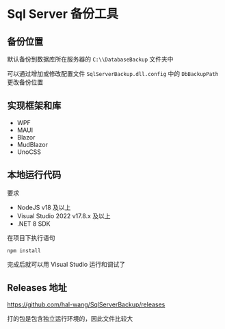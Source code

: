 ﻿# Sql Server 备份工具

## 备份位置

默认备份到数据库所在服务器的 `C:\\DatabaseBackup` 文件夹中

可以通过增加或修改配置文件 `SqlServerBackup.dll.config` 中的 `DbBackupPath` 更改备份位置

## 实现框架和库

- WPF
- MAUI
- Blazor
- MudBlazor
- UnoCSS

## 本地运行代码

要求

- NodeJS v18 及以上
- Visual Studio 2022 v17.8.x 及以上
- .NET 8 SDK

在项目下执行语句

```
npm install
```

完成后就可以用 Visual Studio 运行和调试了

## Releases 地址

<https://github.com/hal-wang/SqlServerBackup/releases>

打的包是包含独立运行环境的，因此文件比较大
